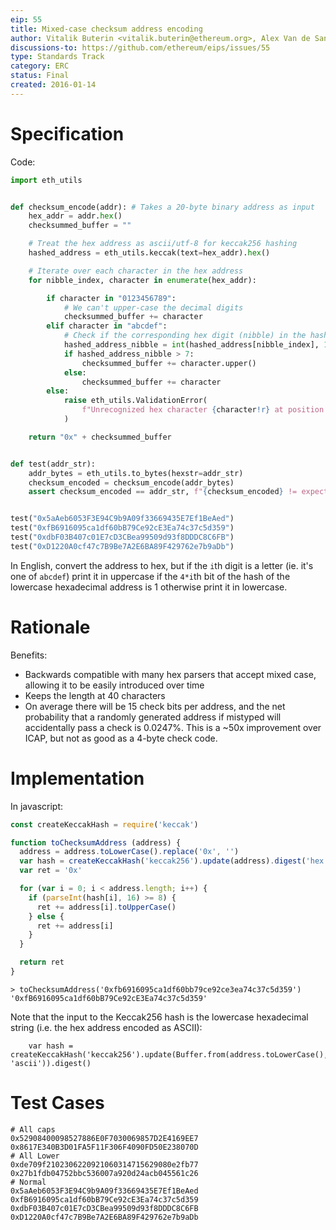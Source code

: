 ```yaml
---
eip: 55
title: Mixed-case checksum address encoding
author: Vitalik Buterin <vitalik.buterin@ethereum.org>, Alex Van de Sande <avsa@ethereum.org>
discussions-to: https://github.com/ethereum/eips/issues/55
type: Standards Track
category: ERC
status: Final
created: 2016-01-14
---
```


# Specification

Code:

``` python
import eth_utils


def checksum_encode(addr): # Takes a 20-byte binary address as input
    hex_addr = addr.hex()
    checksummed_buffer = ""

    # Treat the hex address as ascii/utf-8 for keccak256 hashing
    hashed_address = eth_utils.keccak(text=hex_addr).hex()

    # Iterate over each character in the hex address
    for nibble_index, character in enumerate(hex_addr):

        if character in "0123456789":
            # We can't upper-case the decimal digits
            checksummed_buffer += character
        elif character in "abcdef":
            # Check if the corresponding hex digit (nibble) in the hash is 8 or higher
            hashed_address_nibble = int(hashed_address[nibble_index], 16)
            if hashed_address_nibble > 7:
                checksummed_buffer += character.upper()
            else:
                checksummed_buffer += character
        else:
            raise eth_utils.ValidationError(
                f"Unrecognized hex character {character!r} at position {nibble_index}"
            )

    return "0x" + checksummed_buffer


def test(addr_str):
    addr_bytes = eth_utils.to_bytes(hexstr=addr_str)
    checksum_encoded = checksum_encode(addr_bytes)
    assert checksum_encoded == addr_str, f"{checksum_encoded} != expected {addr_str}"


test("0x5aAeb6053F3E94C9b9A09f33669435E7Ef1BeAed")
test("0xfB6916095ca1df60bB79Ce92cE3Ea74c37c5d359")
test("0xdbF03B407c01E7cD3CBea99509d93f8DDDC8C6FB")
test("0xD1220A0cf47c7B9Be7A2E6BA89F429762e7b9aDb")

```

In English, convert the address to hex, but if the `i`th digit is a letter (ie. it's one of `abcdef`) print it in uppercase if the `4*i`th bit of the hash of the lowercase hexadecimal address is 1 otherwise print it in lowercase.

# Rationale

Benefits:
- Backwards compatible with many hex parsers that accept mixed case, allowing it to be easily introduced over time
- Keeps the length at 40 characters
- On average there will be 15 check bits per address, and the net probability that a randomly generated address if mistyped will accidentally pass a check is 0.0247%. This is a ~50x improvement over ICAP, but not as good as a 4-byte check code.

# Implementation

In javascript:

```js
const createKeccakHash = require('keccak')

function toChecksumAddress (address) {
  address = address.toLowerCase().replace('0x', '')
  var hash = createKeccakHash('keccak256').update(address).digest('hex')
  var ret = '0x'

  for (var i = 0; i < address.length; i++) {
    if (parseInt(hash[i], 16) >= 8) {
      ret += address[i].toUpperCase()
    } else {
      ret += address[i]
    }
  }

  return ret
}
```

```
> toChecksumAddress('0xfb6916095ca1df60bb79ce92ce3ea74c37c5d359')
'0xfB6916095ca1df60bB79Ce92cE3Ea74c37c5d359'
```

Note that the input to the Keccak256 hash is the lowercase hexadecimal string (i.e. the hex address encoded as ASCII):

```
    var hash = createKeccakHash('keccak256').update(Buffer.from(address.toLowerCase(), 'ascii')).digest()
```

# Test Cases

```
# All caps
0x52908400098527886E0F7030069857D2E4169EE7
0x8617E340B3D01FA5F11F306F4090FD50E238070D
# All Lower
0xde709f2102306220921060314715629080e2fb77
0x27b1fdb04752bbc536007a920d24acb045561c26
# Normal
0x5aAeb6053F3E94C9b9A09f33669435E7Ef1BeAed
0xfB6916095ca1df60bB79Ce92cE3Ea74c37c5d359
0xdbF03B407c01E7cD3CBea99509d93f8DDDC8C6FB
0xD1220A0cf47c7B9Be7A2E6BA89F429762e7b9aDb
```
